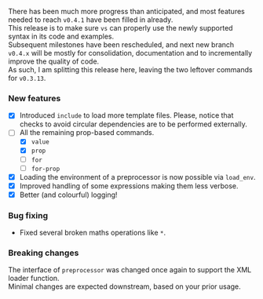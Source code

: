 There has been much more progress than anticipated, and most features needed to reach `v0.4.1` have been filled in already.  
This release is to make sure `vs` can properly use the newly supported syntax in its code and examples.  
Subsequent milestones have been rescheduled, and next new branch `v0.4.x` will be mostly for consolidation, documentation and to incrementally improve the quality of code.  
As such, I am splitting this release here, leaving the two leftover commands for `v0.3.13`.

### New features

- [x] Introduced `include` to load more template files. Please, notice that checks to avoid circular dependencies are to be performed externally.
- [ ] All the remaining prop-based commands.
  - [x] `value`
  - [x] `prop`
  - [ ] `for`
  - [ ] `for-prop`
- [x] Loading the environment of a preprocessor is now possible via `load_env`.
- [x] Improved handling of some expressions making them less verbose.
- [x] Better (and colourful) logging!

### Bug fixing

- Fixed several broken maths operations like `*`.

### Breaking changes

The interface of `preprocessor` was changed once again to support the XML loader function.  
Minimal changes are expected downstream, based on your prior usage.
